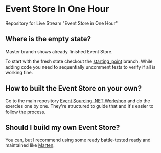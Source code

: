 # Event Store In One Hour
Repository for Live Stream "Event Store in One Hour"

## Where is the empty state?

Master branch shows already finished Event Store. 

To start with the fresh state checkout the [starting_point](https://github.com/oskardudycz/EventStoreInOneHour/tree/starting_point) branch. While adding code you need to sequentially uncomment tests to verify if all is working fine.

## How to built the Event Store on your own?

Go to the main repository [Event Sourcing .NET Workshop](https://github.com/oskardudycz/EventSourcing.NetCore/tree/master/Workshop)   and do the exercies one by one. They're structured to guide that and it's easier to follow the process.

## Should I build my own Event Store?

You can, but I recommend using some ready battle-tested ready and maintained like [Marten](martendb.io/).
